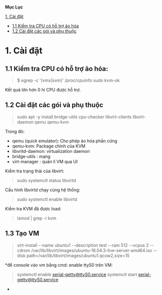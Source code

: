 **Mục Lục**

[1. Cài đặt](#1)
- [1.1 Kiểm tra CPU có hỗ trợ ảo hóa](#1.1)
- [1.2 Cài đặt các gói và phụ thuộc](#1.2)
# 1. Cài đặt
## 1.1 Kiểm tra CPU có hỗ trợ ảo hóa:
> $ egrep -c '(vmx|svm)' /proc/cpuinfo
>  sudo kvm-ok

Kết quả lớn hơn 0 hì CPU được hỗ trợ.
## 1.2 Cài đặt các gói và phụ thuộc

> sudo apt -y install bridge-utils cpu-checker libvirt-clients libvirt-daemon qemu qemu-kvm

Trong đó:
- qemu (quick emulator): Cho phép ảo hóa phần cứng
- qemu-kvm: Package chính của KVM
-  libvritd-daemon: virtualization daemon
-  bridge-utils : mạng
-  virt-manager  : quản lí VM qua UI

Kiểm tra trạng thái của libvirt:
> sudo systemctl status libvirtd

Cấu hình libvirtd chạy cùng hệ thống:
>  sudo systemctl enable libvirtd

Kiểm tra KVM đã được load:
> lsmod | grep -i kvm
## 1.3 Tạo VM

> virt-install --name ubuntu1 --description test --ram 512 --vcpus 2 --cdrom /var/lib/libvirt/images/ubuntu-18.04.3-live-server-amd64.iso --disk path=/var/lib/libvirt/images/ubuntu1.qcow2,size=15

*để console vào vm bằng cmd: enable ttyS0 trên VM:
>  systemctl enable serial-getty@ttyS0.service
>  systemctl start serial-getty@ttyS0.service
*
